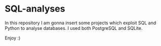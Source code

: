 # SQL-analyses

In this repository I am gonna insert some projects which exploit SQL and Python to analyse databases.
I used both PostgreSQL and SQLite.

Enjoy :)
